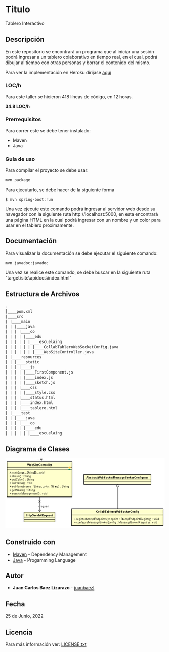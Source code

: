 # Titulo

Tablero Interactivo

## Descripción

En este repositorio se encontrará un programa que al iniciar una sesión podrá ingresar a un tablero colaborativo en tiempo real, en el cual, podrá dibujar al tiempo con otras personas y borrar el contenido del mismo.

Para ver la implementación en Heroku dirijase [aquí](https://tablero-interactivo.herokuapp.com/)

### LOC/h

Para este taller se hicieron 418 líneas de código, en 12 horas.

**34.8 LOC/h**

### Prerrequisitos

Para correr este se debe tener instalado:

- Maven
- Java

### Guía de uso

Para compilar el proyecto se debe usar:

```
mvn package
```

Para ejecutarlo, se debe hacer de la siguiente forma

```
$ mvn spring-boot:run
```

Una vez ejecute este comando podrá ingresar al servidor web desde su navegador con la siguiente ruta http://localhost:5000, en esta encontrará una página HTML en la cual podrá ingresar con un nombre y un color para usar en el tablero proximamente.

## Documentación

Para visualizar la documentación se debe ejecutar el siguiente comando:

```
mvn javadoc:javadoc
```

Una vez se realice este comando, se debe buscar en la siguiente ruta "target\site\apidocs\index.html"

## Estructura de Archivos

    .
    |____pom.xml
    |____src
    | |____main
    | | |____java
    | | | |____co
    | | | | |____edu
    | | | | | |____escuelaing
    | | | | | | |____CollabTableroWebSocketConfig.java
    | | | | | | |____WebSiteController.java
    | |____resources
    | | |____static
    | | | |____js
    | | | | |____FirstComponent.js
    | | | | |____index.js
    | | | | |____sketch.js
    | | | |____css
    | | | | |____style.css
    | | | |____status.html
    | | | |____index.html
    | | | |____tablero.html
    | |____test
    | | |____java
    | | | |____co
    | | | | |____edu
    | | | | | |____escuelaing

## Diagrama de Clases

![Diagrama de Clases](img/diagrama_de_clases.png)

## Construido con

- [Maven](https://maven.apache.org/) - Dependency Management
- [Java](https://www.java.com/es/) - Progamming Language

## Autor

- **Juan Carlos Baez Lizarazo** - [juanbaezl](https://github.com/juanbaezl)

## Fecha

25 de Junio, 2022

## Licencia

Para más información ver: [LICENSE.txt](License.txt)
